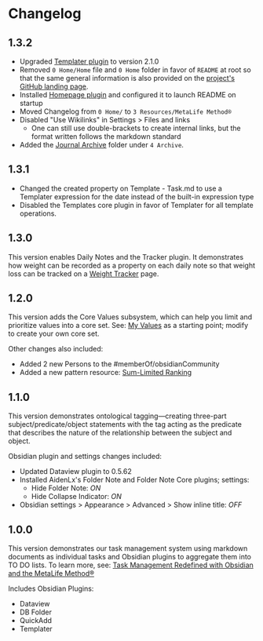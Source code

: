 # Changelog

## 1.3.2

- Upgraded [Templater plugin](https://github.com/SilentVoid13/Templater) to version 2.1.0
- Removed `0 Home/Home` file and `0 Home` folder in favor of `README` at root so that the same general information is also provided on the [project's GitHub landing page](https://github.com/evrenalder/metalife-method).
- Installed [Homepage plugin](https://github.com/mirnovov/obsidian-homepage) and configured it to launch README on startup
- Moved Changelog from `0 Home/` to `3 Resources/MetaLife Method®`
- Disabled "Use Wikilinks" in Settings > Files and links
	- One can still use double-brackets to create internal links, but the format written follows the markdown standard
- Added the [Journal Archive](Journal%20Archive.md) folder under `4 Archive`.
## 1.3.1

- Changed the created property on Template - Task.md to use a Templater expression for the date instead of the built-in expression type
- Disabled the Templates core plugin in favor of Templater for all template operations.
## 1.3.0

This version enables Daily Notes and the Tracker plugin. It demonstrates how weight can be recorded as a property on each daily note so that weight loss can be tracked on a [Weight Tracker](Weight%20Tracker.md) page.
## 1.2.0

This version adds the Core Values subsystem, which can help you limit and prioritize values into a core set. See: [My Values](My%20Values.md) as a starting point; modify to create your own core set.

Other changes also included:

- Added 2 new Persons to the #memberOf/obsidianCommunity 
- Added a new pattern resource: [Sum-Limited Ranking](Sum-Limited%20Ranking.md)

## 1.1.0

This version demonstrates ontological tagging—creating three-part subject/predicate/object statements with the tag acting as the predicate that describes the nature of the relationship between the subject and object. 

Obsidian plugin and settings changes included:

- Updated Dataview plugin to 0.5.62
- Installed AidenLx's Folder Note and Folder Note Core plugins; settings:
	- Hide Folder Note: *ON*
	- Hide Collapse Indicator: *ON*
- Obsidian settings > Appearance > Advanced > Show inline title: *OFF*
## 1.0.0

This version demonstrates our task management system using markdown documents as individual tasks and Obsidian plugins to aggregate them into TO DO lists. To learn more, see: [Task Management Redefined with Obsidian and the MetaLife Method®](https://medium.com/@evren.alder/task-management-redefined-with-obsidian-and-the-metalife-method-607f99463219)

Includes Obsidian Plugins:

- Dataview
- DB Folder
- QuickAdd
- Templater
